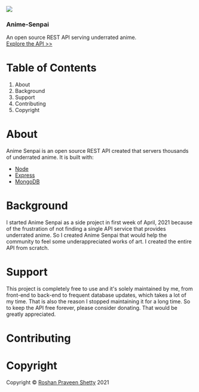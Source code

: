 [![](https://s18955.pcdn.co/wp-content/uploads/2018/02/github.png)](https://github.com/RoshanPShetty/Anime-Senpai/subscription)

### Anime-Senpai
An open source REST API serving underrated anime. <br>
[Explore the API >>](http://your-anime-senpai.herokuapp.com/)

# Table of Contents
1. About
2. Background
3. Support
4. Contributing
5. Copyright

# About
Anime Senpai is an open source REST API created that servers thousands of underrated anime. It is built with:

* [Node](https://nodejs.org/en/)
* [Express](https://expressjs.com/) 
* [MongoDB](https://www.mongodb.com/cloud/atlas) 

# Background
I started Anime Senpai as a side project in first week of April, 2021 because of 
the frustration of not finding a single API service that provides underrated anime. 
So I created Anime Senpai that would help the community to feel some underappreciated works of art. 
I created the entire API from scratch.

# Support
This project is completely free to use and it's solely maintained by me, from front-end to back-end to frequent database updates, which takes a lot of my time. That is also the reason I stopped maintaining it for a long time. So to keep the API free forever, please consider donating. That would be greatly appreciated.

# Contributing

# Copyright
Copyright © [Roshan Praveen Shetty](https://roshanpshetty.github.io/) 2021
